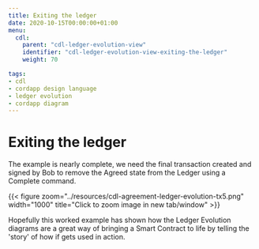 ```yaml
---
title: Exiting the ledger
date: 2020-10-15T00:00:00+01:00
menu:
  cdl:
    parent: "cdl-ledger-evolution-view"
    identifier: "cdl-ledger-evolution-view-exiting-the-ledger"
    weight: 70

tags:
- cdl
- cordapp design language
- ledger evolution
- cordapp diagram
---
```



# Exiting the ledger

The example is nearly complete, we need the final transaction created and signed by Bob to remove the Agreed state from the Ledger using a Complete command.

{{< figure zoom="../resources/cdl-agreement-ledger-evolution-tx5.png" width="1000" title="Click to zoom image in new tab/window" >}}

Hopefully this worked example has shown how the Ledger Evolution diagrams are a great way of bringing a Smart Contract to life by telling the 'story' of how if gets used in action.

